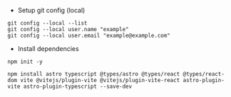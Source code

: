 - Setup git config (local)

```
git config --local --list
git config --local user.name "example"
git config --local user.email "example@example.com"
```

- Install dependencies

```
npm init -y

npm install astro typescript @types/astro @types/react @types/react-dom vite @vitejs/plugin-vite @vitejs/plugin-vite-react astro-plugin-vite astro-plugin-typescript --save-dev
```
